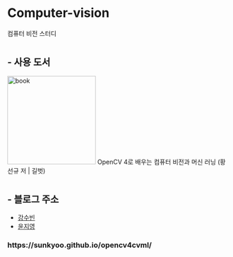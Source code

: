 # Computer-vision
컴퓨터 비전 스터디

# <h2>- 사용 도서</h2>
<img width="200" alt="book" src="https://user-images.githubusercontent.com/57608585/73136535-05818a80-4092-11ea-8f07-c6e7b44ababe.JPG">
  OpenCV 4로 배우는 컴퓨터 비전과 머신 러닝 (황선규 저 | 길벗)

# <h2>- 블로그 주소</h2>

- [강수빈](https://ksb0511.tistory.com/)
- [윤지영](https://ciri7630.tistory.com/)

<h3> https://sunkyoo.github.io/opencv4cvml/ </h3>
